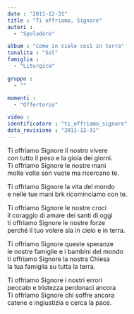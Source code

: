 ```yaml
---
date : "2011-12-31"
title : "Ti offriamo, Signore"
autori : 
  - "Spoladore"

album : "Come in cielo così in terra"
tonalita : "Sol"
famiglia : 
  - "Liturgica"

gruppo : 
  - ""

momenti : 
  - "Offertorio"

video : 
identificatore : "ti_offriamo_signore"
data_revisione : "2011-12-31"
---
```

  
  
  
Ti offriamo Signore il nostro vivere  
con tutto il peso  e la gioia dei giorni.   
Ti offriamo Signore le nostre mani  
molte volte son vuote  ma ricercano te.    
  
  
  
Ti offriamo Signore  la vita del mondo  
e nelle tue mani  brk ricominciamo con te.    
  
  
  
  
Ti offriamo Signore le nostre croci  
il coraggio di amare dei santi di oggi  
ti offriamo Signore le nostre forze  
perché il tuo volere sia in cielo e in terra.  
  
  
  
  
Ti offriamo Signore queste speranze  
le nostre famiglie e i bambini del mondo  
ti offriamo Signore la nostra Chiesa  
la tua famiglia su tutta la terra.  
  
  
  
  
Ti offriamo Signore i nostri errori  
peccato e tristezza perdonaci ancora  
Ti offriamo Signore chi soffre ancora  
catene e ingiustizia e cerca la pace.  
  
  
  
